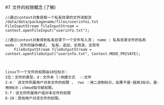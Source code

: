#7. 文件的权限概念 (了解)

	//通过context对象获取一个私有目录的文件读取流  /data/data/packagename/files/userinfoi.txt
	FileInputStream fileInputStream = context.openFileInput("userinfo.txt");

	//通过context对象得到私有目录下一个文件写入流； name : 私有目录文件的名称    mode： 文件的操作模式， 私有，追加，全局读，全局写
		FileOutputStream fileOutputStream = context.openFileOutput("userinfo.txt", Context.MODE_PRIVATE);	



	linux下一个文件的权限由10位标示：
	1位：文件的类型，d：文件夹 l:快捷方式  -:文件
	2-4： 该文件所属用户对本文件的权限 ， rwx ：用二进制标示，如果不是-就用1标示，是-用0标示；chmod指令赋权限。
	5-7：该文件所属用户组对本文件的权限
	8-10：其他用户对该文件的权限。